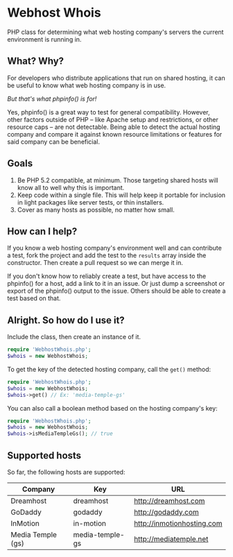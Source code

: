 Webhost Whois
=============

PHP class for determining what web hosting company's servers the current environment is running in.

## What? Why?

For developers who distribute applications that run on shared hosting, it can be useful to know what web hosting company is in use. 

*But that's what phpinfo() is for!*

Yes, phpinfo() is a great way to test for general compatibility. However, other factors outside of PHP – like Apache setup and restrictions, or other resource caps – are not detectable. Being able to detect the actual hosting company and compare it against known resource limitations or features for said company can be beneficial.

## Goals

1. Be PHP 5.2 compatible, at minimum. Those targeting shared hosts will know all to well why this is important.
2. Keep code within a single file. This will help keep it portable for inclusion in light packages like server tests, or thin installers.
3. Cover as many hosts as possible, no matter how small.

## How can I help?

If you know a web hosting company's environment well and can contribute a test, fork the project and add the test to the `results` array inside the constructor. Then create a pull request so we can merge it in.

If you don't know how to reliably create a test, but have access to the phpinfo() for a host, add a link to it in an issue. Or just dump a screenshot or export of the phpinfo() output to the issue. Others should be able to create a test based on that.

## Alright. So how do I use it?

Include the class, then create an instance of it.

```php
require 'WebhostWhois.php';
$whois = new WebhostWhois;
```

To get the key of the detected hosting company, call the `get()` method:

```php
require 'WebhostWhois.php';
$whois = new WebhostWhois;
$whois->get() // Ex: 'media-temple-gs'
```

You can also call a boolean method based on the hosting company's key:

```php
require 'WebhostWhois.php';
$whois = new WebhostWhois;
$whois->isMediaTempleGs(); // true
```

## Supported hosts

So far, the following hosts are supported:

Company | Key | URL
----|------|----
Dreamhost | dreamhost | http://dreamhost.com
GoDaddy | godaddy | http://godaddy.com
InMotion | in-motion | http://inmotionhosting.com
Media Temple (gs) | media-temple-gs | http://mediatemple.net
